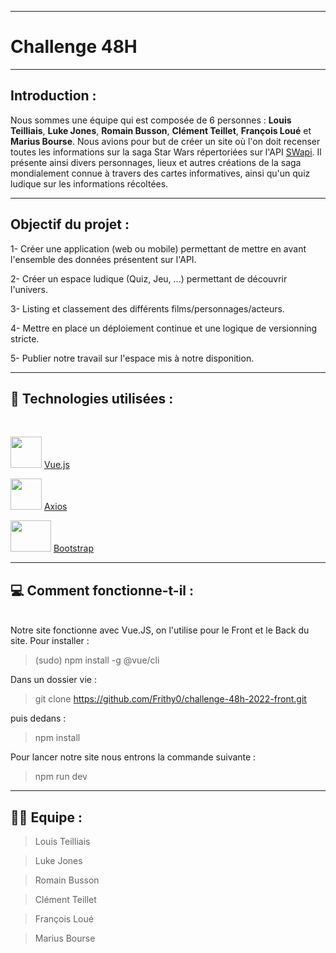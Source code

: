 ***
# **Challenge 48H**

***

## **Introduction :**
Nous sommes une équipe qui est composée de 6 personnes : **Louis Teilliais**, **Luke Jones**, **Romain Busson**, **Clément Teillet**, **François Loué** et **Marius Bourse**.
Nous avions pour but de créer un site où l'on doit recenser toutes les informations sur la saga Star Wars répertoriées sur l'API [SWapi](https://swapi.dev/). Il présente ainsi divers personnages, lieux et autres créations de la saga mondialement connue à travers des cartes informatives, ainsi qu'un quiz ludique sur les informations récoltées.

***

## **Objectif du projet :**

1- Créer une application (web ou mobile)
permettant de mettre en avant l'ensemble des données présentent sur l'API.

2- Créer un espace ludique (Quiz, Jeu, ...)
permettant de découvrir l'univers.

3- Listing et classement des différents
films/personnages/acteurs.

4- Mettre en place un déploiement continue et une
logique de versionning stricte.

5- Publier notre travail sur l'espace mis à notre
disponition.

***

## 🤖 **Technologies utilisées** :
</br>

 <img src="https://vuejs.org/images/logo.png" width="50" height="50"> [Vue.js](https://vuejs.org/) 

 <img src="https://user-images.githubusercontent.com/8939680/57233882-20344080-6fe5-11e9-9086-d20a955bed59.png" width="50" height="50"> [Axios](https://fr.vuejs.org/v2/cookbook/using-axios-to-consume-apis.html) 

 <img src="https://upload.wikimedia.org/wikipedia/commons/thumb/b/b2/Bootstrap_logo.svg/1200px-Bootstrap_logo.svg.png" width="65" height="50"> [Bootstrap](https://getbootstrap.com/) 

***

## 💻 **Comment fonctionne-t-il :**
</br>
Notre site fonctionne avec Vue.JS, on l'utilise pour le Front et le Back du site. 
Pour installer :

> (sudo) npm install -g @vue/cli 

Dans un dossier vie :

> git clone https://github.com/Frithy0/challenge-48h-2022-front.git

puis dedans :

> npm install 

Pour lancer notre site nous entrons la commande suivante :

> npm run dev 



***
## 👨‍💻 Equipe :
> Louis Teilliais 

>Luke Jones

>Romain Busson

>Clément Teillet

>François Loué

>Marius Bourse

